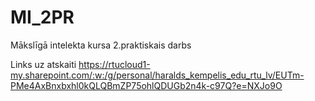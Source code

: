 # MI_2PR
Mākslīgā intelekta kursa 2.praktiskais darbs

Links uz atskaiti
https://rtucloud1-my.sharepoint.com/:w:/g/personal/haralds_kempelis_edu_rtu_lv/EUTm-PMe4AxBnxbxhl0kQLQBmZP75ohlQDUGb2n4k-c97Q?e=NXJo9O
